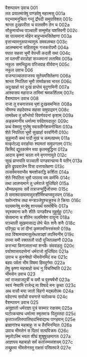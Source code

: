 वैशम्पायन उवाच	001  
ततः प्रयातमात्रेषु पाण्डवेषु महात्मसु	001a  
पद्भ्यामनुचिता गन्तुं द्रौपदी समुपाविशत्	001c  
श्रान्ता दुःखपरीता च वातवर्षेण तेन च	002a  
सौकुमार्याच्च पाञ्चाली सम्मुमोह यशस्विनी	002c  
सा पात्यमाना मोहेन बाहुभ्यामसितेक्षणा	003a  
वृत्ताभ्यामनुरूपाभ्यामूरू समवलम्बत	003c  
आलम्बमाना सहितावूरू गजकरोपमौ	004a  
पपात सहसा भूमौ वेपन्ती कदली यथा	004c  
तां पतन्तीं वरारोहां सज्जमानां लतामिव	005a  
नकुलः समभिद्रुत्य परिजग्राह वीर्यवान्	005c  
नकुल उवाच	006  
राजन्पाञ्चालराजस्य सुतेयमसितेक्षणा	006a  
श्रान्ता निपतिता भूमौ तामवेक्षस्व भारत	006c  
अदुःखार्हा परं दुःखं प्राप्तेयं मृदुगामिनी	007a  
आश्वासय महाराज तामिमां श्रमकर्शिताम्	007c  
वैशम्पायन उवाच	008  
राजा तु वचनात्तस्य भृशं दुःखसमन्वितः	008a  
भीमश्च सहदेवश्च सहसा समुपाद्रवन्	008c  
तामवेक्ष्य तु कौन्तेयो विवर्णवदनां कृशाम्	009a  
अङ्कमानीय धर्मात्मा पर्यदेवयदातुरः	009c  
कथं वेश्मसु गुप्तेषु स्वास्तीर्णशयनोचिता	010a  
शेते निपतिता भूमौ सुखार्हा वरवर्णिनी	010c  
सुकुमारौ कथं पादौ मुखं च कमलप्रभम्	011a  
मत्कृतेऽद्य वरार्हायाः श्यामतां समुपागतम्	011c  
किमिदं द्यूतकामेन मया कृतमबुद्धिना	012a  
आदाय कृष्णां चरता वने मृगगणायुते	012c  
सुखं प्राप्स्यति पाञ्चाली पाण्डवान्प्राप्य वै पतीन्	013a  
इति द्रुपदराजेन पित्रा दत्तायतेक्षणा	013c  
तत्सर्वमनवाप्यैव श्रमशोकाद्धि कर्शिता	014a  
शेते निपतिता भूमौ पापस्य मम कर्मभिः	014c  
तथा लालप्यमाने तु धर्मराजे युधिष्ठिरे	015a  
धौम्यप्रभृतयः सर्वे तत्राजग्मुर्द्विजोत्तमाः	015c  
ते समाश्वासयामासुराशीर्भिश्चाप्यपूजयन्	016a  
रक्षोघ्नांश्च तथा मन्त्राञ्जेपुश्चक्रुश्च ते क्रियाः	016c  
पठ्यमानेषु मन्त्रेषु शान्त्यर्थं परमर्षिभिः	017a  
स्पृश्यमाना करैः शीतैः पाण्डवैश्च मुहुर्मुहुः	017c  
सेव्यमाना च शीतेन जलमिश्रेण वायुना	018a  
पाञ्चाली सुखमासाद्य लेभे चेतः शनैः शनैः	018c  
परिगृह्य च तां दीनां कृष्णामजिनसंस्तरे	019a  
तदा विश्रामयामासुर्लब्धसञ्ज्ञां तपस्विनीम्	019c  
तस्या यमौ रक्ततलौ पादौ पूजितलक्षणौ	020a  
कराभ्यां किणजाताभ्यां शनकैः संववाहतुः	020c  
पर्याश्वासयदप्येनां धर्मराजो युधिष्ठिरः	021a  
उवाच च कुरुश्रेष्ठो भीमसेनमिदं वचः	021c  
बहवः पर्वता भीम विषमा हिमदुर्गमाः	022a  
तेषु कृष्णा महाबाहो कथं नु विचरिष्यति	022c  
भीमसेन उवाच	023  
त्वां राजन्राजपुत्रीं च यमौ च पुरुषर्षभौ	023a  
स्वयं नेष्यामि राजेन्द्र मा विषादे मनः कृथाः	023c  
अथ वासौ मया जातो विहगो मद्बलोपमः	024a  
वहेदनघ सर्वान्नो वचनात्ते घतोत्कचः	024c  
वैशम्पायन उवाच	025  
अनुज्ञातो धर्मराज्ञा पुत्रं सस्मार राक्षसम्	025a  
घटोत्कचश्च धर्मात्मा स्मृतमात्रः पितुस्तदा	025c  
कृताञ्जलिरुपातिष्ठदभिवाद्याथ पाण्डवान्	025e  
ब्राह्मणांश्च महाबाहुः स च तैरभिनन्दितः	026a  
उवाच भीमसेनं स पितरं सत्यविक्रमः	026c  
स्मृतोऽस्मि भवता शीघ्रं शुश्रूषुरहमागतः	027a  
आज्ञापय महाबाहो सर्वं कर्तास्म्यसंशयम्	027c  
तच्छ्रुत्वा भीमसेनस्तु राक्षसं परिषस्वजे	027e  
